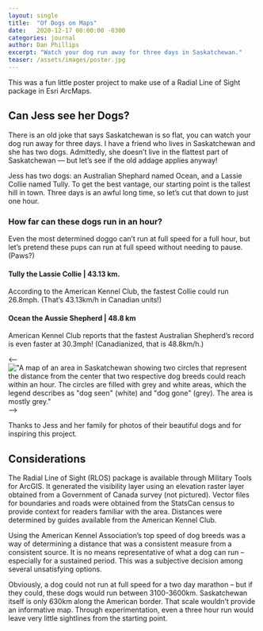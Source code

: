 ```yaml
---
layout: single
title:  "Of Dogs on Maps"
date:   2020-12-17 00:00:00 -0300
categories: journal
author: Dan Phillips
excerpt: "Watch your dog run away for three days in Saskatchewan."
teaser: /assets/images/poster.jpg
---
```


<!-- I'm using this as my primary test journal entry -->

This was a fun little poster project to make use of a Radial Line of Sight package in Esri ArcMaps.

## Can Jess see her Dogs?
There is an old joke that says Saskatchewan is so flat, you can watch your dog run away for three days. I have a friend who lives in Saskatchewan and she has two dogs. Admittedly, she doesn’t live in the flattest part of Saskatchewan — but let’s see if the old addage applies anyway!

Jess has two dogs: an Australian Shephard named Ocean, and a Lassie Collie named Tully. To get the best vantage, our starting point is the tallest hill in town. Three days is an awful long time, so let’s cut that down to just one hour.

### How far can these dogs run in an hour?
Even the most determined doggo can’t run at full speed for a full hour, but let’s pretend these pups can run at full speed without needing to pause. (Paws?)

#### **Tully** the Lassie Collie | 43.13 km.
  According to the American Kennel Club, the fastest Collie could run 26.8mph. (That’s 43.13km/h in Canadian units!)

#### **Ocean** the Aussie Shepherd | 48.8 km
  American Kennel Club reports that the fastest Australian Shepherd’s record is even faster at 30.3mph! (Canadianized, that is 48.8km/h.)

<--!["A map of an area in Saskatchewan showing two circles that represent the distance from the center that two respective dog breeds could reach within an hour. The circles are filled with grey and white areas, which the legend describes as "dog seen" (white) and "dog gone" (grey). The area is mostly grey."][DogMap]-->

Thanks to Jess and her family for photos of their beautiful dogs and for inspiring this project.

## Considerations

The Radial Line of Sight (RLOS) package is available through Military Tools for ArcGIS. It generated the visibility layer using an elevation raster layer obtained from a Government of Canada survey (not pictured). Vector files for boundaries and roads were obtained from the StatsCan census to provide context for readers familiar with the area. Distances were determined by guides available from the American Kennel Club.

Using the American Kennel Association’s top speed of dog breeds was a way of determining a distance that was a consistent measure from a consistent source. It is no means representative of what a dog can run – especially for a sustained period. This was a subjective decision among several unsatisfying options.

Obviously, a dog could not run at full speed for a two day marathon – but if they could, these dogs would run between 3100-3600km. Saskatchewan itself is only 630km along the American border. That scale wouldn’t provide an informative map. Through experimentation, even a three hour run would leave very little sightlines from the starting point.

[DogMap]: https://lh3.googleusercontent.com/pw/AMWts8Ayp2enFsI-s_Yg-A_gUCHfacYpcoVaQ8S2tXMBfIn7Nlm5SQ2Ypky0pP62KdyybqK2yRQTaqUg1DXBCEkeWBLhEWv4FRQgdg35r7JAMQGcuKxEMSLiVRCkLFAA9B9a6pwqKImKcng3m3ZZ9NB6JW_OoQ=w617-h403-s-no?authuser=0 "How far can these dogs run?"
